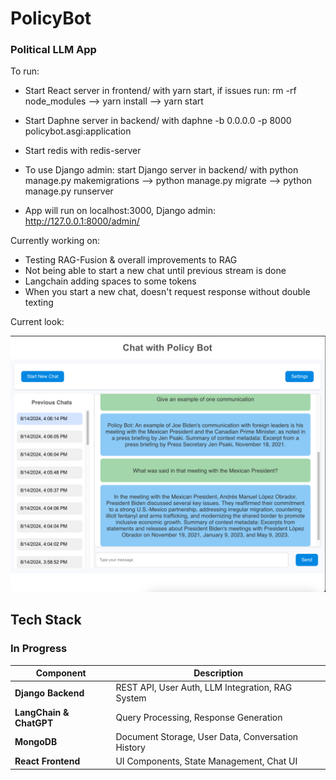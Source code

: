 # PolicyBot
### Political LLM App 

To run:
- Start React server in  frontend/ with yarn start, if issues run: rm -rf node_modules --> yarn install --> yarn start
- Start Daphne server in backend/ with daphne -b 0.0.0.0 -p 8000 policybot.asgi:application
- Start redis with redis-server

- To use Django admin: start Django server in backend/ with python manage.py makemigrations --> python manage.py migrate --> python manage.py runserver
- App will run on localhost:3000, Django admin: http://127.0.0.1:8000/admin/

Currently working on:
- Testing RAG-Fusion & overall improvements to RAG
- Not being able to start a new chat until previous stream is done
- Langchain adding spaces to some tokens
- When you start a new chat, doesn't request response without double texting

Current look:

![alt text](chatpage.png)

## Tech Stack
### In Progress

| Component                | Description                                    |
|--------------------------|------------------------------------------------|
| **Django Backend**       | REST API, User Auth, LLM Integration, RAG System|
| **LangChain & ChatGPT**  | Query Processing, Response Generation          |
| **MongoDB**              | Document Storage, User Data, Conversation History|
| **React Frontend**       | UI Components, State Management, Chat UI       |



